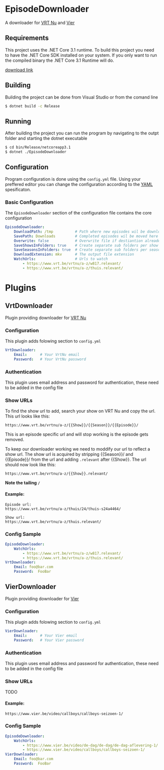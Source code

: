 # EpisodeDownloader

A downloader for [VRT Nu](https://www.vrt.be/vrtnu/) and [Vier](https://www.vier.be/)

## Requirements

This project uses the .NET Core 3.1 runtime.
To build this project you need to have the .NET Core  SDK installed on your system.
If you only want to run the compiled binary the .NET Core 3.1 Runtime will do.

[download link](https://github.com/dotnet/core/tree/master/release-notes/3.1)

## Building

Building the project can be done from Visual Studio or from the comand line

``` bash
$ dotnet build -c Release
```

## Running

After building the project you can run the program by navigating to the outpt folder and starting the dotnet executable

``` bash
$ cd bin/Release/netcoreapp3.1
$ dotnet ./EpisodeDownloader
```

## Configuration

Program configuration is done using the `config.yml` file.
Using your preffered editor you can change the configuration according to the [YAML](http://yaml.org/spec/1.1/) spesificaton.

### Basic Configuration

The `EpisodeDownloader` section of the configuration file contains the core configuration

``` yaml
EpisodeDownloader:
    DownloadPath: /tmp          # Path where new episodes wil be downloaded to
    SavePath: Downloads         # Completed episodes wil be moved here
    Overwrite: false            # Overwrite file if destiantion alreadey exists
    SaveShowsInFolders: true    # Create separate sub folders per show
    SaveSeasonsInFolders: true  # Create separate sub folders per season
    DownloadExtension: mkv      # The output file extension
    WatchUrls:                  # Urls to watch
        - https://www.vrt.be/vrtnu/a-z/w817.relevant/
        - https://www.vrt.be/vrtnu/a-z/thuis.relevant/
```

# Plugins

## VrtDownloader

Plugin providing downloader for [VRT Nu](https://www.vrt.be/vrtnu/)

### Configuration

This plugin adds folowing section to `config.yml`

``` yaml
VrtDownloader:
    Email:      # Your VrtNu email
    Password:   # Your VrtNu password
```

### Authentication

This plugin uses email address and password for authentication, these need to be added in the config file

### Show URLs

To find the show url to add, search your show on VRT Nu and copy the url.
This url looks like this:
```
https://www.vrt.be/vrtnu/a-z/{{Show}}/{{Season}}/{{Episode}}/
```
This is an episode specific url and will stop working is the episode gets removed.

To keep our downloader working we need to moddify our url to reflect a show url.
The show url is acquired by stripping {{Season}}/ and {{Episode}}/ from the url and adding `.relevant` after {{Show}}.
The url should now look like this:
```
https://www.vrt.be/vrtnu/a-z/{{Show}}.relevant/
```

__Note the tailing `/`__

#### Example:

```
Episode url:
https://www.vrt.be/vrtnu/a-z/thuis/24/thuis-s24a4464/

Show url:
https://www.vrt.be/vrtnu/a-z/thuis.relevant/
```

### Config Sample

``` yaml
EpisodeDownloader:
    WatchUrls:
        - https://www.vrt.be/vrtnu/a-z/w817.relevant/
        - https://www.vrt.be/vrtnu/a-z/thuis.relevant/
VrtDownloader:
    Email: foo@bar.com
    Password:  FooBar
```

## VierDownloader

Plugin providing downloader for [Vier](https://www.vier.be/)

### Configuration

This plugin adds folowing section to `config.yml`

``` yaml
VierDownloader:
    Email:      # Your Vier email
    Password:   # Your Vier password

```

### Authentication

This plugin uses email address and password for authentication, these need to be added in the config file

### Show URLs

TODO

#### Example:

```
https://www.vier.be/video/callboys/callboys-seizoen-1/
```

### Config Sample

``` yaml
EpisodeDownloader:
    WatchUrls:
        - https://www.vier.be/video/de-dag/de-dag/de-dag-aflevering-1/
        - https://www.vier.be/video/callboys/callboys-seizoen-1/
VierDownloader:
    Email: foo@bar.com
    Password:  FooBar
```
